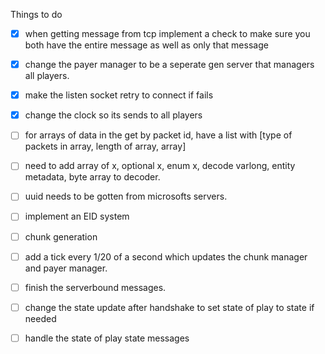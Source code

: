 Things to do
- [x] when getting message from tcp implement a check to make sure you both have the entire message as well as only that message
- [x] change the payer manager to be a seperate gen server that managers all players.
- [x] make the listen socket retry to connect if fails
- [x] change the clock so its sends to all players

- [ ] for arrays of data in the get by packet id, have a list with [type of packets in array, length of array, array]

- [ ] need to add array of x, optional x, enum x, decode varlong, entity metadata, byte array to decoder.

- [ ] uuid needs to be gotten from microsofts servers.

- [ ] implement an EID system

- [ ] chunk generation

- [ ] add a tick every 1/20 of a second which updates the chunk manager and payer manager.

- [ ] finish the serverbound messages. 

- [ ] change the state update after handshake to set state of play to state if needed

- [ ] handle the state of play state messages


